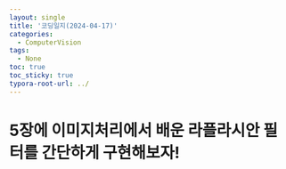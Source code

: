 ```yaml
---
layout: single
title: '코딩일지(2024-04-17)'
categories:
  - ComputerVision
tags:
  - None
toc: true
toc_sticky: true
typora-root-url: ../
---
```




# 5장에 이미지처리에서 배운 라플라시안 필터를 간단하게 구현해보자!




